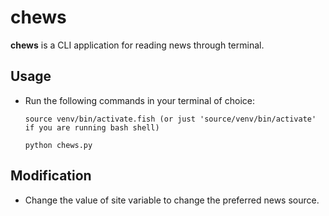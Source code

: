 # chews
**chews** is a CLI application for reading news through terminal.

## Usage
* Run the following commands in your terminal of choice:
           
      source venv/bin/activate.fish (or just 'source/venv/bin/activate' if you are running bash shell)

      python chews.py

## Modification
* Change the value of       site       variable to change the preferred news source.

